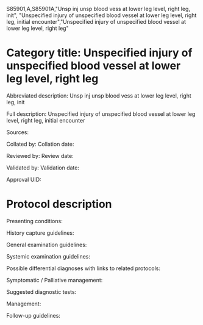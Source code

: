 S85901,A,S85901A,"Unsp inj unsp blood vess at lower leg level, right leg, init", "Unspecified injury of unspecified blood vessel at lower leg level, right leg, initial encounter","Unspecified injury of unspecified blood vessel at lower leg level, right leg"
# Category title: Unspecified injury of unspecified blood vessel at lower leg level, right leg

Abbreviated description: Unsp inj unsp blood vess at lower leg level, right leg, init

Full description: Unspecified injury of unspecified blood vessel at lower leg level, right leg, initial encounter

Sources:

Collated by:
Collation date:

Reviewed by:
Review date:

Validated by:
Validation date:

Approval UID:

# Protocol description

Presenting conditions:

History capture guidelines:

General examination guidelines:

Systemic examination guidelines:

Possible differential diagnoses with links to related protocols:

Symptomatic / Palliative management:

Suggested diagnostic tests:

Management:

Follow-up guidelines:
